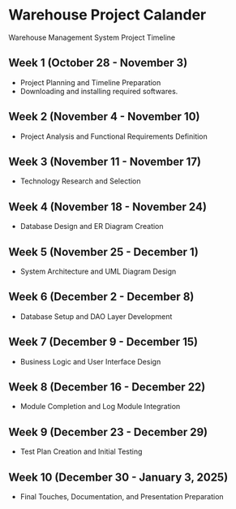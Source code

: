# Warehouse Project Calander
Warehouse Management System Project Timeline

## Week 1 (October 28 - November 3)
- Project Planning and Timeline Preparation
- Downloading and installing required softwares.

## Week 2 (November 4 - November 10)
- Project Analysis and Functional Requirements Definition

## Week 3 (November 11 - November 17)
- Technology Research and Selection

## Week 4 (November 18 - November 24)
- Database Design and ER Diagram Creation

## Week 5 (November 25 - December 1)
- System Architecture and UML Diagram Design

## Week 6 (December 2 - December 8)
- Database Setup and DAO Layer Development

## Week 7 (December 9 - December 15)
- Business Logic and User Interface Design

## Week 8 (December 16 - December 22)
- Module Completion and Log Module Integration

## Week 9 (December 23 - December 29)
- Test Plan Creation and Initial Testing

## Week 10 (December 30 - January 3, 2025)
- Final Touches, Documentation, and Presentation Preparation
